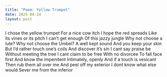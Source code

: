 ```yaml
---
title: "Poem: Yellow Trumpet"
date: 2025-04-24
layout: post
---
```


I chose the yellow trumpet
For a nice cow itch 
I hope the red spreads
Like its vines or its pitch
I can’t get enough 
Of this jazzy jungle
Why not choose a lute?
Why not choose the Umbel?
A well kept sound 
And you keep your skin 
But I’d rather touch one’s coils
And discover it’s sin 
I cant say praise be 
Without meeting the tree
I cant claim to be free
With no divorcee 
To fall face first 
And know the impenitent
Intimately, openly
And if a touch is vesicant
Then rub them all over me
And peel off my exterior
I dont know what else would
Sever me from the inferior

